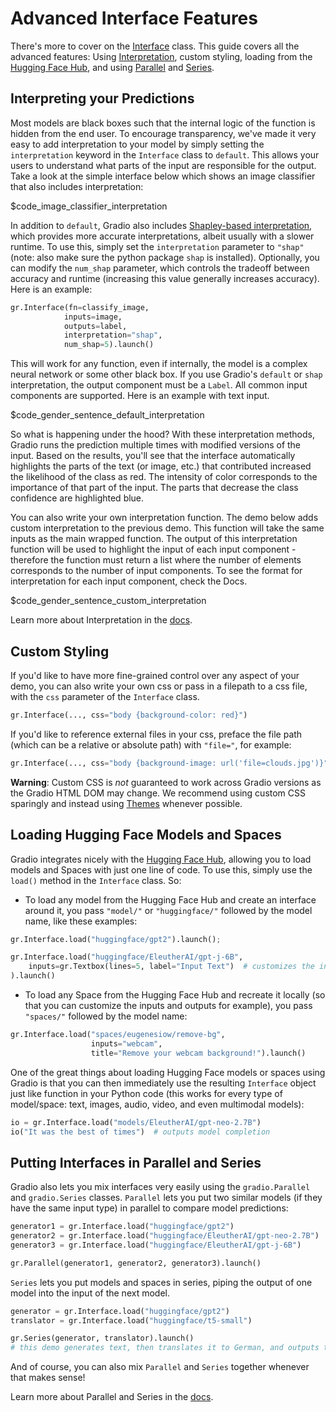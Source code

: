 # Advanced Interface Features

There's more to cover on the [Interface](https://gradio.app/docs#interface) class. This guide covers all the advanced features: Using [Interpretation](https://gradio.app/docs#interpretation), custom styling, loading from the [Hugging Face Hub](https://hf.co), and using [Parallel](https://gradio.app/docs#parallel) and [Series](https://gradio.app/docs#series).

## Interpreting your Predictions

Most models are black boxes such that the internal logic of the function is hidden from the end user. To encourage transparency, we've made it very easy to add interpretation to your model by simply setting the `interpretation` keyword in the `Interface` class to `default`. This allows your users to understand what parts of the input are responsible for the output. Take a look at the simple interface below which shows an image classifier that also includes interpretation:

$code_image_classifier_interpretation

In addition to `default`, Gradio also includes [Shapley-based interpretation](https://christophm.github.io/interpretable-ml-book/shap.html), which provides more accurate interpretations, albeit usually with a slower runtime. To use this, simply set the `interpretation` parameter to `"shap"` (note: also make sure the python package `shap` is installed). Optionally, you can modify the `num_shap` parameter, which controls the tradeoff between accuracy and runtime (increasing this value generally increases accuracy). Here is an example:

```python
gr.Interface(fn=classify_image,
            inputs=image,
            outputs=label,
            interpretation="shap",
            num_shap=5).launch()
```

This will work for any function, even if internally, the model is a complex neural network or some other black box. If you use Gradio's `default` or `shap` interpretation, the output component must be a `Label`. All common input components are supported. Here is an example with text input.

$code_gender_sentence_default_interpretation

So what is happening under the hood? With these interpretation methods, Gradio runs the prediction multiple times with modified versions of the input. Based on the results, you'll see that the interface automatically highlights the parts of the text (or image, etc.) that contributed increased the likelihood of the class as red. The intensity of color corresponds to the importance of that part of the input. The parts that decrease the class confidence are highlighted blue.

You can also write your own interpretation function. The demo below adds custom interpretation to the previous demo. This function will take the same inputs as the main wrapped function. The output of this interpretation function will be used to highlight the input of each input component - therefore the function must return a list where the number of elements corresponds to the number of input components. To see the format for interpretation for each input component, check the Docs.

$code_gender_sentence_custom_interpretation

Learn more about Interpretation in the [docs](https://gradio.app/docs#interpretation).

## Custom Styling

If you'd like to have more fine-grained control over any aspect of your demo, you can also write your own css or pass in a filepath to a css file, with the `css` parameter of the `Interface` class.

```python
gr.Interface(..., css="body {background-color: red}")
```

If you'd like to reference external files in your css, preface the file path (which can be a relative or absolute path) with `"file="`, for example:

```python
gr.Interface(..., css="body {background-image: url('file=clouds.jpg')}")
```

**Warning**: Custom CSS is _not_ guaranteed to work across Gradio versions as the Gradio HTML DOM may change. We recommend using custom CSS sparingly and instead using [Themes](/guides/theming-guide/) whenever possible.

## Loading Hugging Face Models and Spaces

Gradio integrates nicely with the [Hugging Face Hub](https://hf.co), allowing you to load models and Spaces with just one line of code. To use this, simply use the `load()` method in the `Interface` class. So:

- To load any model from the Hugging Face Hub and create an interface around it, you pass `"model/"` or `"huggingface/"` followed by the model name, like these examples:

```python
gr.Interface.load("huggingface/gpt2").launch();
```

```python
gr.Interface.load("huggingface/EleutherAI/gpt-j-6B",
    inputs=gr.Textbox(lines=5, label="Input Text")  # customizes the input component
).launch()
```

- To load any Space from the Hugging Face Hub and recreate it locally (so that you can customize the inputs and outputs for example), you pass `"spaces/"` followed by the model name:

```python
gr.Interface.load("spaces/eugenesiow/remove-bg",
                  inputs="webcam",
                  title="Remove your webcam background!").launch()
```

One of the great things about loading Hugging Face models or spaces using Gradio is that you can then immediately use the resulting `Interface` object just like function in your Python code (this works for every type of model/space: text, images, audio, video, and even multimodal models):

```python
io = gr.Interface.load("models/EleutherAI/gpt-neo-2.7B")
io("It was the best of times")  # outputs model completion
```

## Putting Interfaces in Parallel and Series

Gradio also lets you mix interfaces very easily using the `gradio.Parallel` and `gradio.Series` classes. `Parallel` lets you put two similar models (if they have the same input type) in parallel to compare model predictions:

```python
generator1 = gr.Interface.load("huggingface/gpt2")
generator2 = gr.Interface.load("huggingface/EleutherAI/gpt-neo-2.7B")
generator3 = gr.Interface.load("huggingface/EleutherAI/gpt-j-6B")

gr.Parallel(generator1, generator2, generator3).launch()
```

`Series` lets you put models and spaces in series, piping the output of one model into the input of the next model.

```python
generator = gr.Interface.load("huggingface/gpt2")
translator = gr.Interface.load("huggingface/t5-small")

gr.Series(generator, translator).launch()
# this demo generates text, then translates it to German, and outputs the final result.
```

And of course, you can also mix `Parallel` and `Series` together whenever that makes sense!

Learn more about Parallel and Series in the [docs](https://gradio.app/docs#parallel).

